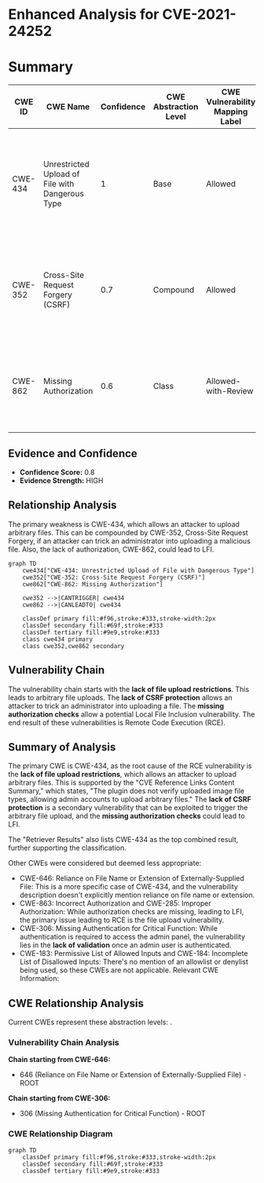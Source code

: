 # Enhanced Analysis for CVE-2021-24252

# Summary
| CWE ID | CWE Name | Confidence | CWE Abstraction Level | CWE Vulnerability Mapping Label | CWE-Vulnerability Mapping Notes |
|---|---|---|---|---|---|
| CWE-434 | Unrestricted Upload of File with Dangerous Type | 1 | Base | Allowed | Primary CWE. The plugin does not verify the type of uploaded files, allowing the upload of executable files. |
| CWE-352 | Cross-Site Request Forgery (CSRF) | 0.7 | Compound | Allowed | Secondary CWE. The plugin lacks CSRF protection, allowing for exploitation via cross-site request forgery. |
| CWE-862 | Missing Authorization | 0.6 | Class | Allowed-with-Review | Secondary CWE. Authorization checks are missing which can lead to Local File Inclusion (LFI). |

## Evidence and Confidence

*   **Confidence Score:** 0.8
*   **Evidence Strength:** HIGH

## Relationship Analysis
The primary weakness is CWE-434, which allows an attacker to upload arbitrary files. This can be compounded by CWE-352, Cross-Site Request Forgery, if an attacker can trick an administrator into uploading a malicious file. Also, the lack of authorization, CWE-862, could lead to LFI.

```mermaid
graph TD
    cwe434["CWE-434: Unrestricted Upload of File with Dangerous Type"]
    cwe352["CWE-352: Cross-Site Request Forgery (CSRF)"]
    cwe862["CWE-862: Missing Authorization"]

    cwe352 -->|CANTRIGGER| cwe434
    cwe862 -->|CANLEADTO| cwe434
    
    classDef primary fill:#f96,stroke:#333,stroke-width:2px
    classDef secondary fill:#69f,stroke:#333
    classDef tertiary fill:#9e9,stroke:#333
    class cwe434 primary
    class cwe352,cwe862 secondary
```

## Vulnerability Chain
The vulnerability chain starts with the **lack of file upload restrictions**. This leads to arbitrary file uploads. The **lack of CSRF protection** allows an attacker to trick an administrator into uploading a file. The **missing authorization checks** allow a potential Local File Inclusion vulnerability. The end result of these vulnerabilities is Remote Code Execution (RCE).

## Summary of Analysis
The primary CWE is CWE-434, as the root cause of the RCE vulnerability is the **lack of file upload restrictions**, which allows an attacker to upload arbitrary files. This is supported by the "CVE Reference Links Content Summary," which states, "The plugin does not verify uploaded image file types, allowing admin accounts to upload arbitrary files." The **lack of CSRF protection** is a secondary vulnerability that can be exploited to trigger the arbitrary file upload, and the **missing authorization checks** could lead to LFI.

The "Retriever Results" also lists CWE-434 as the top combined result, further supporting the classification.

Other CWEs were considered but deemed less appropriate:

*   CWE-646: Reliance on File Name or Extension of Externally-Supplied File: This is a more specific case of CWE-434, and the vulnerability description doesn't explicitly mention reliance on file name or extension.
*   CWE-863: Incorrect Authorization and CWE-285: Improper Authorization: While authorization checks are missing, leading to LFI, the primary issue leading to RCE is the file upload vulnerability.
*   CWE-306: Missing Authentication for Critical Function: While authentication is required to access the admin panel, the vulnerability lies in the **lack of validation** once an admin user is authenticated.
*   CWE-183: Permissive List of Allowed Inputs and CWE-184: Incomplete List of Disallowed Inputs: There's no mention of an allowlist or denylist being used, so these CWEs are not applicable.
Relevant CWE Information:


## CWE Relationship Analysis

Current CWEs represent these abstraction levels: .


### Vulnerability Chain Analysis

**Chain starting from CWE-646:**
- 646 (Reliance on File Name or Extension of Externally-Supplied File) - ROOT


**Chain starting from CWE-306:**
- 306 (Missing Authentication for Critical Function) - ROOT



### CWE Relationship Diagram

```mermaid
graph TD
    classDef primary fill:#f96,stroke:#333,stroke-width:2px
    classDef secondary fill:#69f,stroke:#333
    classDef tertiary fill:#9e9,stroke:#333
```